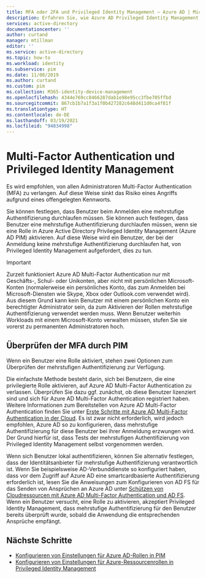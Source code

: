 ```yaml
---
title: MFA oder 2FA und Privileged Identity Management – Azure AD | Microsoft-Dokumentation
description: Erfahren Sie, wie Azure AD Privileged Identity Management (PIM) die Multi-Factor Authentication (MFA) überprüft.
services: active-directory
documentationcenter: ''
author: curtand
manager: mtillman
editor: ''
ms.service: active-directory
ms.topic: how-to
ms.workload: identity
ms.subservice: pim
ms.date: 11/08/2019
ms.author: curtand
ms.custom: pim
ms.collection: M365-identity-device-management
ms.openlocfilehash: 4344e769cc8466287dab1e98e95cc3fbe705ffbd
ms.sourcegitcommit: 867cb1b7a1f3a1f0b427282c648d411d0ca4f81f
ms.translationtype: HT
ms.contentlocale: de-DE
ms.lasthandoff: 03/19/2021
ms.locfileid: "94834998"
---
```

# <a name="multi-factor-authentication-and-privileged-identity-management"></a>Multi-Factor Authentication und Privileged Identity Management

Es wird empfohlen, von allen Administratoren Multi-Factor Authentication (MFA) zu verlangen. Auf diese Weise sinkt das Risiko eines Angriffs aufgrund eines offengelegten Kennworts.

Sie können festlegen, dass Benutzer beim Anmelden eine mehrstufige Authentifizierung durchlaufen müssen. Sie können auch festlegen, dass Benutzer eine mehrstufige Authentifizierung durchlaufen müssen, wenn sie eine Rolle in Azure Active Directory Privileged Identity Management (Azure AD PIM) aktivieren. Auf diese Weise wird ein Benutzer, der bei der Anmeldung keine mehrstufige Authentifizierung durchlaufen hat, von Privileged Identity Management aufgefordert, dies zu tun.

> [!IMPORTANT]
> Zurzeit funktioniert Azure AD Multi-Factor Authentication nur mit Geschäfts-, Schul- oder Unikonten, aber nicht mit persönlichen Microsoft-Konten (normalerweise ein persönliches Konto, das zum Anmelden bei Microsoft-Diensten wie Skype, Xbox oder Outlook.com verwendet wird). Aus diesem Grund kann kein Benutzer mit einem persönlichen Konto ein berechtigter Administrator sein, da zum Aktivieren der Rollen mehrstufige Authentifizierung verwendet werden muss. Wenn Benutzer weiterhin Workloads mit einem Microsoft-Konto verwalten müssen, stufen Sie sie vorerst zu permanenten Administratoren hoch.

## <a name="how-pim-validates-mfa"></a>Überprüfen der MFA durch PIM

Wenn ein Benutzer eine Rolle aktiviert, stehen zwei Optionen zum Überprüfen der mehrstufigen Authentifizierung zur Verfügung.

Die einfachste Methode besteht darin, sich bei Benutzern, die eine privilegierte Rolle aktivieren, auf Azure AD Multi-Factor Authentication zu verlassen. Überprüfen Sie dazu ggf. zunächst, ob diese Benutzer lizenziert sind und sich für Azure AD Multi-Factor Authentication registriert haben. Weitere Informationen zum Bereitstellen von Azure AD Multi-Factor Authentication finden Sie unter [Erste Schritte mit Azure AD Multi-Factor Authentication in der Cloud](../authentication/howto-mfa-getstarted.md). Es ist zwar nicht erforderlich, wird jedoch empfohlen, Azure AD so zu konfigurieren, dass mehrstufige Authentifizierung für diese Benutzer bei ihrer Anmeldung erzwungen wird. Der Grund hierfür ist, dass Tests der mehrstufigen Authentifizierung von Privileged Identity Management selbst vorgenommen werden.

Wenn sich Benutzer lokal authentifizieren, können Sie alternativ festlegen, dass der Identitätsanbieter für mehrstufige Authentifizierung verantwortlich ist. Wenn Sie beispielsweise AD-Verbunddienste so konfiguriert haben, dass vor dem Zugriff auf Azure AD eine smartcardbasierte Authentifizierung erforderlich ist, lesen Sie die Anweisungen zum Konfigurieren von AD FS für das Senden von Ansprüchen an Azure AD unter [Schützen von Cloudressourcen mit Azure AD Multi-Factor Authentication und AD FS](../authentication/howto-mfa-adfs.md). Wenn ein Benutzer versucht, eine Rolle zu aktivieren, akzeptiert Privileged Identity Management, dass mehrstufige Authentifizierung für den Benutzer bereits überprüft wurde, sobald die Anwendung die entsprechenden Ansprüche empfängt.

## <a name="next-steps"></a>Nächste Schritte

- [Konfigurieren von Einstellungen für Azure AD-Rollen in PIM](pim-how-to-change-default-settings.md)
- [Konfigurieren von Einstellungen für Azure-Ressourcenrollen in Privileged Identity Management](pim-resource-roles-configure-role-settings.md)

